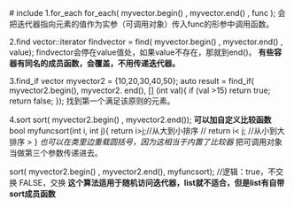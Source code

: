 \# include <algorithm>
 1.for_each
  for_each( myvector.begin() , myvector.end() , func );
  会把迭代器指向元素的值作为实参（可调用对象）传入func的形参中调用函数。
  
 2.find
vector<int>::iterator findvector =  find( myvector.begin() , myvector.end() , value);
findvector会停在value值处，如果value不存在，那就到end()。
**有些容器有同名的成员函数，会覆盖，不用传递迭代器。**

 3.find_if
 vector<int> myvector2 = {10,20,30,40,50};
 auto result = find_if( myvector2.begin(), myvector2. end(), 
								 [] (int val){
	if (val >15)
		return true;
	return false;
	});
找到第一个满足该原则的元素。

 4.sort
 sort( myvector2.begin() , myvector2.end());
**可以加自定义比较函数**
 bool myfuncsort(int i, int j){
 return i>j;//从大到小排序
 // return i\< j;        //从小到大排序      \>
 }
*也可以在类里边重载圆括号，因为这相当于内置了比较器*
把可调用对象当做第三个参数传递进去。

 sort( myvector2.begin() , myvector2.end(), myfuncsort);
 //逻辑：true，不交换  FALSE，交换
 **这个算法适用于随机访问迭代器，list就不适合，但是list有自带sort成员函数**